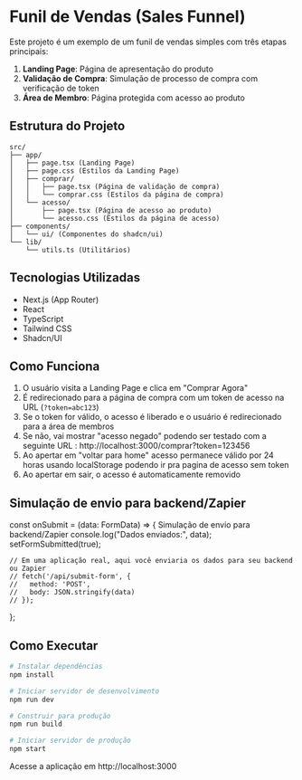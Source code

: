 # Funil de Vendas (Sales Funnel)

Este projeto é um exemplo de um funil de vendas simples com três etapas principais:

1. **Landing Page**: Página de apresentação do produto
2. **Validação de Compra**: Simulação de processo de compra com verificação de token
3. **Área de Membro**: Página protegida com acesso ao produto

## Estrutura do Projeto

```
src/
├── app/
│   ├── page.tsx (Landing Page)
│   ├── page.css (Estilos da Landing Page)
│   ├── comprar/
│   │   ├── page.tsx (Página de validação de compra)
│   │   └── comprar.css (Estilos da página de compra)
│   └── acesso/
│       ├── page.tsx (Página de acesso ao produto)
│       └── acesso.css (Estilos da página de acesso)
├── components/
│   └── ui/ (Componentes do shadcn/ui)
└── lib/
    └── utils.ts (Utilitários)
```

## Tecnologias Utilizadas

- Next.js (App Router)
- React
- TypeScript
- Tailwind CSS
- Shadcn/UI

## Como Funciona

1. O usuário visita a Landing Page e clica em "Comprar Agora"
2. É redirecionado para a página de compra com um token de acesso na URL (`?token=abc123`)
3. Se o token for válido, o acesso é liberado e o usuário é redirecionado para a área de membros
4. Se não, vai mostrar "acesso negado" podendo ser testado com a seguinte URL : http://localhost:3000/comprar?token=123456
5. Ao apertar em "voltar para home" acesso permanece válido por 24 horas usando localStorage podendo ir pra pagina de acesso sem token
6. Ao apertar em sair, o acesso é automaticamente removido

## Simulação de envio para backend/Zapier

 const onSubmit = (data: FormData) => {
     Simulação de envio para backend/Zapier
    console.log("Dados enviados:", data);
    setFormSubmitted(true); 
    
    // Em uma aplicação real, aqui você enviaria os dados para seu backend ou Zapier
    // fetch('/api/submit-form', {
    //   method: 'POST',
    //   body: JSON.stringify(data)
    // });
  };

## Como Executar

```bash
# Instalar dependências
npm install

# Iniciar servidor de desenvolvimento
npm run dev

# Construir para produção
npm run build

# Iniciar servidor de produção
npm start
```

Acesse a aplicação em http://localhost:3000
